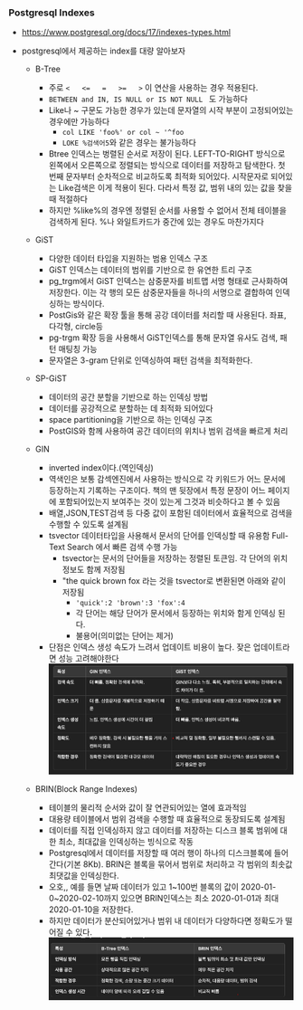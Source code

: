 ### Postgresql Indexes

- https://www.postgresql.org/docs/17/indexes-types.html
- postgresql에서 제공하는 index를 대량 알아보자

  - B-Tree

    - 주로 `<   <=   =   >=   >` 이 연산을 사용하는 경우 적용된다.
    - `BETWEEN and IN, IS NULL or IS NOT NULL ` 도 가능하다
    - Like나 ~ 구문도 가능한 경우가 있는데 문자열의 시작 부분이 고정되어있는 경우에만 가능하다
      - `col LIKE 'foo%' or col ~ '^foo`
      - `LOKE %검색어5`와 같은 경우는 불가능하다
    - Btree 인덱스는 벙렬된 순서로 저장이 된다. LEFT-TO-RIGHT 방식으로 왼쪽에서 오른쪽으로 정렬되는 방식으로 데이터를 저장하고 탐색한다. 첫 번째 문자부터 순차적으로 비교하도록 최적화 되어있다. 시작문자로 되어있는 Like검색은 이게 적용이 된다.
      다라서 특정 값, 범위 내의 있는 값을 찾을 때 적절하다
    - 하지만 %like%의 경우엔 정렬된 순서를 사용할 수 없어서 전체 테이블을 검색하게 된다. %나 와일트카드가 중간에 있는 경우도 마찬가지다

  - GiST

    - 다양한 데이터 타입을 지원하는 범용 인덱스 구조
    - GiST 인덱스는 데이터의 범위를 기반으로 한 유연한 트리 구조
    - pg_trgm에서 GiST 인덱스는 삼중문자를 비트맵 서명 형태로 근사화하여 저장한다. 이는 각 행의 모든 삼중문자들을 하나의 서명으로 결합하여 인덱싱하는 방식이다.
    - PostGis와 같은 확장 툴을 통해 공강 데이터를 처리할 때 사용된다. 좌표, 다각형, circle등
    - pg-trgm 확장 등을 사용해서 GiST인덱스를 통해 문자열 유사도 검색, 패턴 매팅칭 가능
    - 문자열은 3-gram 단위로 인덱싱하여 패턴 검색을 최적화한다.

  - SP-GiST

    - 데이터의 공간 분할을 기반으로 하는 인덱싱 방법
    - 데이터를 공강적으로 분할하는 데 최적화 되어있다
    - space partitioning을 기반으로 하는 인덱싱 구조
    - PostGIS와 함께 사용하여 공간 데이터의 위치나 범위 검색을 빠르게 처리

  - GIN

    - inverted index이다.(역인덱싱)
    - 역색인은 보통 감섹엔진에서 사용하는 방식으로 각 키워드가 어느 문서에 등장하는지 기록하는 구조이다. 책의 맨 뒷장에서 특정 문장이 어느 페이지에 포함되어있는지 보여주는 것이 있는게 그것과 비슷하다고 볼 수 있음
    - 배열,JSON,TEST검색 등 다중 값이 포함된 데이터에서 효율적으로 검색을 수행할 수 있도록 설계됨
    - tsvector 데이터타입을 사용해서 문서의 단어를 인덱싱할 때 유용함 Full-Text Search 에서 빠른 검색 수행 가능
      - tsvector는 문서의 단어들을 저장하는 정렬된 토큰임. 각 단어의 위치 정보도 함께 저장됨
      - "the quick brown fox 라는 것을 tsvector로 변환된면 아래와 같이 저장됨
        - `'quick':2 'brown':3 'fox':4`
        - 각 단어는 해당 단어가 문서에서 등장하는 위치와 함게 인덱싱 된다.
        - 불용어(의미없는 단어는 제거)
    - 단점은 인덱스 생성 속도가 느려서 업데이트 비용이 높다. 잦은 업데이트라면 성능
      고려해야한다
      ![gin_gist](./imgs/gin_gist.png)

  - BRIN(Block Range Indexes)
    - 테이블의 물리적 순서와 값이 잘 연관되어있는 열에 효과적임
    - 대용량 테이블에서 범위 검색을 수행할 때 효율적으로 동장되도록 설계됨
    - 데이터를 직접 인덱싱하지 않고 데이터를 저장하는 디스크 블록 범위에 대한 최소, 최대값을 인덱싱하는 빙식으로 작동
    - Postgresql에서 데이터를 저장할 때 여러 행이 하나의 디스크블록에 들어간다(기본 8Kb). BRIN은 블록을 묶어서 범위로 처리하고 각 범위의 최솟값 최댓값을 인덱싱한다.
    - 오호,, 예를 들면 날짜 데이터가 있고 1~100번 블록의 값이 2020-01-0~2020-02-10까지 있으면 BRIN인덱스는 최소 2020-01-01과 최대 2020-01-10을 저장한다.
    - 하지만 데이터가 분산되어있거나 범위 내 데이터가 다양하다면 정확도가 떨어질 수 있다.
      ![btree-brin](./imgs/btree-brin.png)
